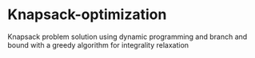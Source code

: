 # Knapsack-optimization
Knapsack problem solution using dynamic programming and branch and bound with a greedy algorithm for integrality relaxation
